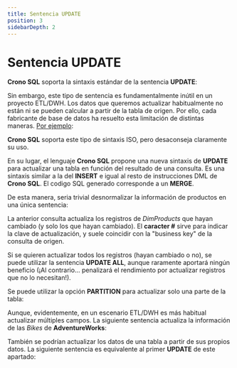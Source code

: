 ```yaml
---
title: Sentencia UPDATE
position: 3
sidebarDepth: 2
---
```


# Sentencia UPDATE

**Crono SQL** soporta la sintaxis estándar de la sentencia **UPDATE**:

<view-sql-code fileName="Update1"/>

Sin embargo, este tipo de sentencia es fundamentalmente inútil en un proyecto ETL/DWH. Los datos que queremos actualizar habitualmente no están ni se pueden calcular a partir de la tabla de origen. Por ello, cada fabricante de base de datos ha resuelto esta limitación de distintas maneras. [Por ejemplo](http://stackoverflow.com/questions/2446764/update-statement-with-inner-join-on-oracle):

<view-sql-code fileName="Update2"/>

**Crono SQL** soporta este tipo de sintaxis ISO, pero desaconseja claramente su uso.

En su lugar, el lenguaje **Crono SQL** propone una nueva sintaxis de **UPDATE** para actualizar una tabla en función del resultado de una consulta. Es una sintaxis similar a la del **INSERT** e igual al resto de instrucciones DML de **Crono SQL**. El codigo SQL generado corresponde a un **MERGE**.
 
<view-sql-code fileName="Update3"/>

De esta manera, seria trivial desnormalizar la información de productos en una única sentencia: 

<view-sql-code fileName="Update4"/>

La anterior consulta actualiza los registros de *DimProducts* que hayan cambiado (y solo los que hayan cambiado). El **caracter #** sirve para indicar la clave de actualización, y suele coincidir con la "business key" de la consulta de origen.

Si se quieren actualizar todos los registros (hayan cambiado o no), se puede utilizar la sentencia **UPDATE ALL**, aunque raramente aportará ningún beneficio (¡Al contrario... penalizará el rendimiento por actualizar registros que no lo necesitan!).

<view-sql-code fileName="Update5"/>

Se puede utilizar la opción **PARTITION** para actualizar solo una parte de la tabla:

<view-sql-code fileName="Update6"/>

Aunque, evidentemente, en un escenario ETL/DWH es más habitual actualizar múltiples campos. La siguiente sentencia actualiza la información de las *Bikes* de **AdventureWorks**:

<view-sql-code fileName="Update7"/>

También se podrían actualizar los datos de una tabla a partir de sus propios datos. La siguiente sentencia es equivalente al primer **UPDATE** de este apartado:

<view-sql-code fileName="Update8"/>